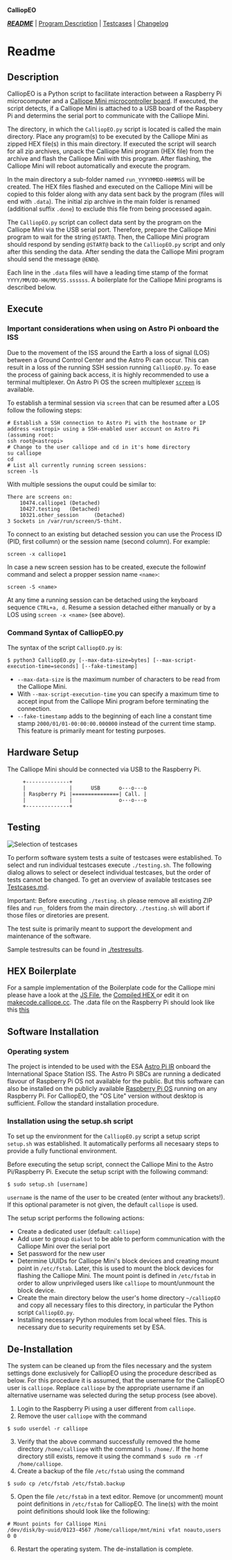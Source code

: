**CalliopEO**

***[README](README.md)*** | [Program Description](ProgramDescription.md) | [Testcases](testcases/testcases.md) | [Changelog](CHANGELOG.md)
# Readme

## Description
CalliopEO is a Python script to facilitate interaction between a Raspberry Pi microcomputer and a [Calliope Mini microcontroller board](https://calliope.cc/). If executed, the script detects, if a Calliope Mini is attached to a USB board of the Raspbery Pi and determins the serial port to communicate with the Calliope Mini.

The directory, in which the `CalliopEO.py` script is located is called the main directory. Place any program(s) to be executed by the Calliope Mini as zipped HEX file(s) in this main directory. If executed the script will search for all zip archives, unpack the Calliope Mini program (HEX file) from the archive and flash the Calliope Mini with this program. After flashing, the Calliope Mini will reboot automatically and execute the program.

In the main directory a sub-folder named `run_YYYYMMDD-HHMMSS` will be created. The HEX files flashed and executed on the Calliope Mini will be copied to this folder along with any data sent back by the program (files will end with `.data`). The initial zip archive in the main folder is renamed (additional suffix `.done`) to exclude this file from being processed again.

The `CalliopEO.py` script can collect data sent by the program on the Calliope Mini via the USB serial port. Therefore, prepare the Calliope Mini program to wait for the string `@START@`. Then, the Calliope Mini program should respond by sending `@START@` back to the `CalliopEO.py` script and only after this sending the data. After sending the data the Calliope Mini program should send the
message `@END@`.

Each line in the `.data` files will have a leading time stamp of the format `YYYY/MM/DD-HH/MM/SS.ssssss`. A boilerplate for the Calliope Mini programs is described below.

## Execute
### Important considerations when using on Astro Pi onboard the ISS
Due to the movement of the ISS around the Earth a loss of signal (LOS) between a Ground Control Center and the Astro Pi can occur. This can result in a loss of the running SSH session running `CalliopEO.py`. To ease the process of gaining back access, it is highly recommended to use a terminal multiplexer. On Astro Pi OS the screen multiplexer [`screen`](https://www.gnu.org/software/screen/) is available.

To establish a terminal session via `screen` that can be resumed after a LOS follow the following steps:
```
# Establish a SSH connection to Astro Pi with the hostname or IP address <astropi> using a SSH-enabled user account on Astro Pi (assuming root:
ssh root@<astropi>
# Change to the user calliope and cd in it's home directory
su calliope
cd
# List all currently running screen sessions:
screen -ls
```
With multiple sessions the ouput could be similar to:
```
There are screens on:
    10474.calliope1 (Detached)
    10427.testing   (Detached)
    10321.other_session     (Detached)
3 Sockets in /var/run/screen/S-thiht.
```
To connect to an existing but detached session you can use the Process ID (PID, first collumn) or the session name (second column). For example:
```
screen -x calliope1
```
In case a new screen session has to be created, execute the followinf command and select a propper session name `<name>`:
```
screen -S <name>
```
At any time a running session can be detached using the keyboard sequence `CTRL+a, d`. Resume a session detached either manually or by a LOS using `screen -x <name>` (see above).

### Command Syntax of CalliopEO.py
The syntax of the script `CalliopEO.py` is:
```
$ python3 CalliopEO.py [--max-data-size=bytes] [--max-script-execution-time=seconds] [--fake-timestamp]
```
* `--max-data-size` is the maximum number of characters to be read from the Calliope Mini.
* With `--max-script-execution-time` you can specify a maximum time to accept input from the Calliope Mini program before terminating the connection.
* `--fake-timestamp` adds to the beginning of each line a constant time stamp `2000/01/01-00:00:00.000000` instead of the current time stamp. This feature is primarily meant for testing purposes.

## Hardware Setup
The Calliope Mini should be connected via USB to the Raspberry Pi.
```
     +--------------+
     |              |      USB      o---o---o
     | Raspberry Pi |===============| Call. |
     |              |               o---o---o
     +--------------+                
```

## Testing

![Selection of testcases](assets/select_testcases.png)

To perform software system tests a suite of testcases were established. To select and run individual testcases execute `./testing.sh`. The following dialog allows to select or deselect individual testcases, but the order of tests cannot be changed. To get an overview of available testcases see [Testcases.md](testcases/testcases.md).

Important: Before executing `./testing.sh` please remove all existing ZIP files
and `run_` folders from the main directory. `./testing.sh` will abort if those
files or diretories are present.

The test suite is primarily meant to support the development and maintenance of
the software.

Sample testresults can be found in [./testresults](testresults).

## HEX Boilerplate

For a sample implementation of the Boilerplate code for the Calliope mini please have a look at the [JS File](https://github.com/calliope-edu/CalliopEO_AstroPi/blob/06a4867b96a7cef7bf293340d21f18b37555aabc/testcases/testfiles/30sec-iss-sensors.js), the [Compiled HEX ](https://github.com/calliope-edu/CalliopEO_AstroPi/blob/06a4867b96a7cef7bf293340d21f18b37555aabc/testcases/testfiles/30sec-iss-sensors.hex) or edit it on [makecode.calliope.cc](https://makecode.calliope.cc/_KJT7WkEcwaDi). The .data file on the Raspberry Pi should look like this [this](https://github.com/calliope-edu/CalliopEO_AstroPi/blob/06a4867b96a7cef7bf293340d21f18b37555aabc/testcases/testfiles/30sec-iss-sensors.hex.data)

## Software Installation
### Operating system
The project is intended to be used with the ESA [Astro Pi IR](https://astro-pi.org/) onboard the International Space Station ISS. The Astro Pi SBCs are running a dedicated flavour of Raspberry Pi OS not available for the public. But this software can also be installed on the publicly available [Raspberry Pi OS](https://www.raspberrypi.org/software/) running on any Raspberry Pi. For CalliopEO, the "OS Lite" version without desktop is sufficient. Follow the standard installation procedure.

### Installation using the setup.sh script
To set up the environment for the `CalliopEO.py` script a setup script `setup.sh` was established. It automatically performs all necesaary steps to provide a fully functional environment.

Before executing the setup script, connect the Calliope Mini to the Astro Pi/Raspberry Pi. Execute the setup script with the following command:
```
$ sudo setup.sh [username]
```
`username` is the name of the user to be created (enter without any brackets!). If this optional parameter is not given, the default `calliope` is used.

The setup script performs the following actions:
* Create a dedicated user (default: `calliope`)
* Add user to group `dialout` to be able to perform communication with the Calliope Mini over the serial port
* Set password for the new user
* Determine UUIDs for Calliope Mini's block devices and creating mount point in `/etc/fstab`. Later, this is used to mount the block devices for flashing the Calliope Mini. The mount point is defined in `/etc/fstab` in order to allow unprivileged users like `calliope` to mount/unmount the block device.
* Create the main directory below the user's home directory `~/calliopEO` and copy all necessary files to this directory, in particular the Python script `CalliopEO.py`.
* Installing necessary Python modules from local wheel files. This is necessary due to security requirements set by ESA.

## De-Installation
The system can be cleaned up from the files necessary and the system settings done exclusively for CalliopEO using the procedure described as below. For this procedure it is assumed, that the username for the CalliopEO user is `calliope`. Replace `calliope` by the appropriate username if an alternative username was selected during the setup process (see above).

1. Login to the Raspberry Pi using a user different from `calliope`.
2. Remove the user `calliope` with the command
```
$ sudo userdel -r calliope
```
3. Verify that the above command successfully removed the home directory `/home/calliope` with the command `ls /home/`. If the home directory still exists, remove it using the command `$ sudo rm -rf /home/calliope`.
4. Create a backup of the file `/etc/fstab` using the command
```
$ sudo cp /etc/fstab /etc/fstab.backup
```
5. Open the file `/etc/fstab` in a text editor. Remove (or uncomment) mount point definitions in `/etc/fstab` for CalliopEO. The line(s) with the moint point definitions should look like the following:
```
# Mount points for Calliope Mini
/dev/disk/by-uuid/0123-4567 /home/calliope/mnt/mini vfat noauto,users 0 0
```
6. Restart the operating system. The de-installation is complete.
